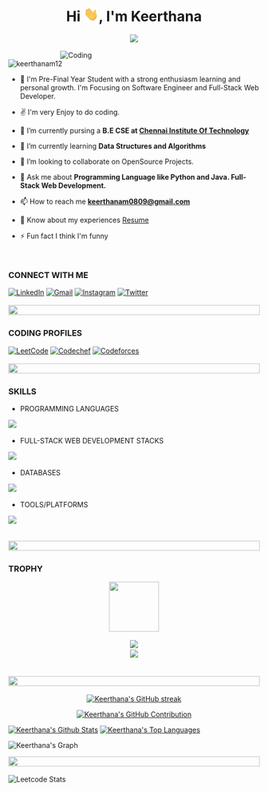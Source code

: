 <h1 align="center">Hi <img src="https://raw.githubusercontent.com/ABSphreak/ABSphreak/master/gifs/Hi.gif" width="30px">, I'm Keerthana</h1>
<p align="center">
  <a href="https://github.com/keerthanam12/readme-typing-svg"><img src="https://readme-typing-svg.herokuapp.com?lines=Computer+Science+Undergraduate;Aspiring+Full-Stack+Web+Developer;Aspiring+Software+Developer;&center=true&width=500&height=50"></a>
</p>

<!--<h1 align="center">Hi 👋, I'm Keerthana</h1>-->

<img align="right" alt="Coding" width="400" src="https://github.com/keerthanam12/keerthanam12/assets/145577874/57ada38f-4e85-44f2-af56-c41484556dbd">

<p align="left"> <img src="https://komarev.com/ghpvc/?username=keerthanam12&label=Profile%20views&color=0e75b6&style=flat" alt="keerthanam12" /> </p> 

- 🚀 I'm Pre-Final Year Student with a strong enthusiasm learning and personal growth. I'm Focusing on Software Engineer and Full-Stack Web Developer.

- ✌️ I'm very Enjoy to do coding.

- 🔭 I’m currently pursing a **B.E CSE at [Chennai Institute Of Technology](https://www.citchennai.edu.in/)**

- 🌱 I’m currently learning **Data Structures and Algorithms**
  
- 👯 I’m looking to collaborate on OpenSource Projects.

- 💬 Ask me about **Programming Language like Python and Java. Full-Stack Web Development.**

- 📫 How to reach me **keerthanam0809@gmail.com**
  
- 📄 Know about my experiences [Resume](https://drive.google.com/file/d/1eJMITh6edmN49jVb3P8ZvBTQ5VnSSJf3/view?usp=drive_link)

- ⚡ Fun fact I think I'm funny


<br>
<h3 align="left">CONNECT WITH ME</h3>
<div align="left">
  <a href="https://www.linkedin.com/in/keerthana-m-083454259"><img alt="LinkedIn" src="https://img.shields.io/badge/linkedin-%230077B5.svg?style=for-the-badge&logo=linkedin&logoColor=white"/></a>
  <a href="mailto:keerthanam0809@gmail.com"><img alt="Gmail" src="https://img.shields.io/badge/Gmail-D14836?style=for-the-badge&logo=gmail&logoColor=white"/></a>
  <a href="https://www.instagram.com/keerthana0mohan?utm_source=qr&igsh=MWFzd256dG9zaTM3eA=="><img alt="Instagram" src="https://img.shields.io/badge/Instagram-E4405F?style=for-the-badge&logo=instagram&logoColor=white"/></a>
  <a href="https://twitter.com/KeerthanaM0809"><img alt="Twitter" src="https://img.shields.io/badge/Twitter-1DA1F2?style=for-the-badge&logo=twitter&logoColor=white"/></a>
</div>
<br>

<img src="https://i.imgur.com/dBaSKWF.gif" height="20" width="100%">

<h3 align="left">CODING PROFILES</h3>
<div align="left">
  <a href="https://leetcode.com/u/keerthanam_09/"><img alt="LeetCode" src="https://img.shields.io/badge/-LeetCode-FFA116?style=for-the-badge&logo=LeetCode&logoColor=black"/></a>
  <a href="https://www.codechef.com/users/keerthana63"><img alt="Codechef" src="https://img.shields.io/badge/Codechef-%23B92B27.svg?&style=for-the-badge&logo=Codechef&logoColor=white"/></a>
  <a href="https://codeforces.com/profile/keerthana0mohan"><img alt="Codeforces" src="https://img.shields.io/badge/Codeforces-445f9d?style=for-the-badge&logo=Codeforces&logoColor=white"/></a>
</div>
<br>

<img src="https://i.imgur.com/dBaSKWF.gif" height="20" width="100%">

<h3 align="left"><b>SKILLS</b></h3>

- PROGRAMMING LANGUAGES
<p align="left">
  <a href="https://skillicons.dev">
    <img src="https://skillicons.dev/icons?i=python,java,c" />
  </a>
</p>

- FULL-STACK WEB DEVELOPMENT STACKS
<p align="left">
  <a href="https://skillicons.dev">
    <img src="https://skillicons.dev/icons?i=html,css,js,react,nodejs,npm,expressjs,bootstrap,django" />
  </a>
</p>

- DATABASES
<p align="left">
  <a href="https://skillicons.dev">
    <img src="https://skillicons.dev/icons?i=mongodb,mysql,postgresql,php" />
  </a>
</p>

- TOOLS/PLATFORMS
<p align="left">
  <a href="https://skillicons.dev">
    <img src="https://skillicons.dev/icons?i=git,github,figma,xd,pycharm,vscode" />
  </a>
</p>
<br/>

<img src="https://i.imgur.com/dBaSKWF.gif" height="20" width="100%">

<h3 align="left">TROPHY</h3>

<p align="center">
<img src="https://media.tenor.com/0ENB5HuTH0gAAAAi/trophy-beker.gif"  width="100px" height="100px"></p>
  
<div align="center">
<img src="https://github-profile-trophy.vercel.app/?username=keerthanam12&theme=matrix&no-bg=true&no-frame=true&row=1&column=4&title=MultiLanguage,Commits,Followers,PullRequest">
 </div>

<div align="center">
<img src="https://github-profile-trophy.vercel.app/?username=keerthanam12&theme=matrix&no-bg=true&no-frame=true&row=1&column=4&title=Repositories,Issues,Organizations,Stars">
 </div>
 <br><br>
 
<img src="https://i.imgur.com/dBaSKWF.gif" height="20" width="100%">

<p align="center">
  <a href="https://github.com/keeerthanam12">
    <img src="https://github-readme-streak-stats.herokuapp.com/?user=keerthanam12&theme=radical&border=7F3FBF&background=0D1117" alt="Keerthana's GitHub streak"/>
  </a>
</p>

<p align="center">
  <a href="https://github.com/keerthanam12">
    <img src="https://github-profile-summary-cards.vercel.app/api/cards/profile-details?username=keerthanam12&theme=radical" alt="Keerthana's GitHub Contribution"/>
  </a>
</p>

<a> 
    <a href="https://github.com/keerthanam12"><img alt="Keerthana's Github Stats" src="https://denvercoder1-github-readme-stats.vercel.app/api?username=keerthanam12&show_icons=true&count_private=true&theme=react&border_color=7F3FBF&bg_color=0D1117&title_color=F85D7F&icon_color=F8D866" height="192px" width="49.5%"/></a>
  <a href="https://github.com/keerthanam12"><img alt="Keerthana's Top Languages" src="https://denvercoder1-github-readme-stats.vercel.app/api/top-langs/?username=keerthanam12&langs_count=8&layout=compact&theme=react&border_color=7F3FBF&bg_color=0D1117&title_color=F85D7F&icon_color=F8D866" height="192px" width="49.5%"/></a>
  <br/>
</a>

![Keerthana's Graph](https://github-readme-activity-graph.vercel.app/graph?username=keerthanam12&custom_title=%20Keerthana's%20GitHub%20Activity%20Graph&bg_color=0D1117&color=7F3FBF&line=7F3FBF&point=7F3FBF&area_color=FFFFFF&title_color=FFFFFF&area=true)

<img src="https://i.imgur.com/dBaSKWF.gif" height="20" width="100%">

![Leetcode Stats](https://leetcard.jacoblin.cool/keerthanam_09?ext=heatmap)
